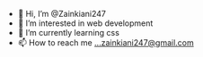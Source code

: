 - 👋 Hi, I’m @Zainkiani247
- 👀 I’m interested in web development
- 🌱 I’m currently learning css
- 📫 How to reach me ...zainkiani247@gmail.com

<!---
Zainkiani247/Zainkiani247 is a ✨ special ✨ repository because its `README.md` (this file) appears on your GitHub profile.
You can click the Preview link to take a look at your changes.
--->
